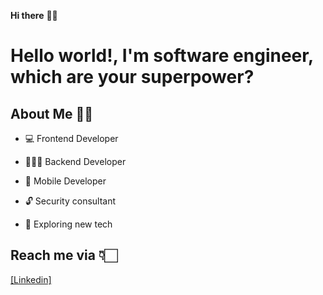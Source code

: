 **Hi there** 👋🏻

# Hello world!, I'm software engineer, which are your superpower?

## About Me 🙌🏻

* 💻  Frontend Developer 

* 👨🏻‍💻  Backend Developer

* 📱  Mobile Developer

* 🔓  Security consultant

* 🤖  Exploring new tech



## Reach me via 👇🏻

[[Linkedin] ](https://www.linkedin.com/in/jdanvz//)

